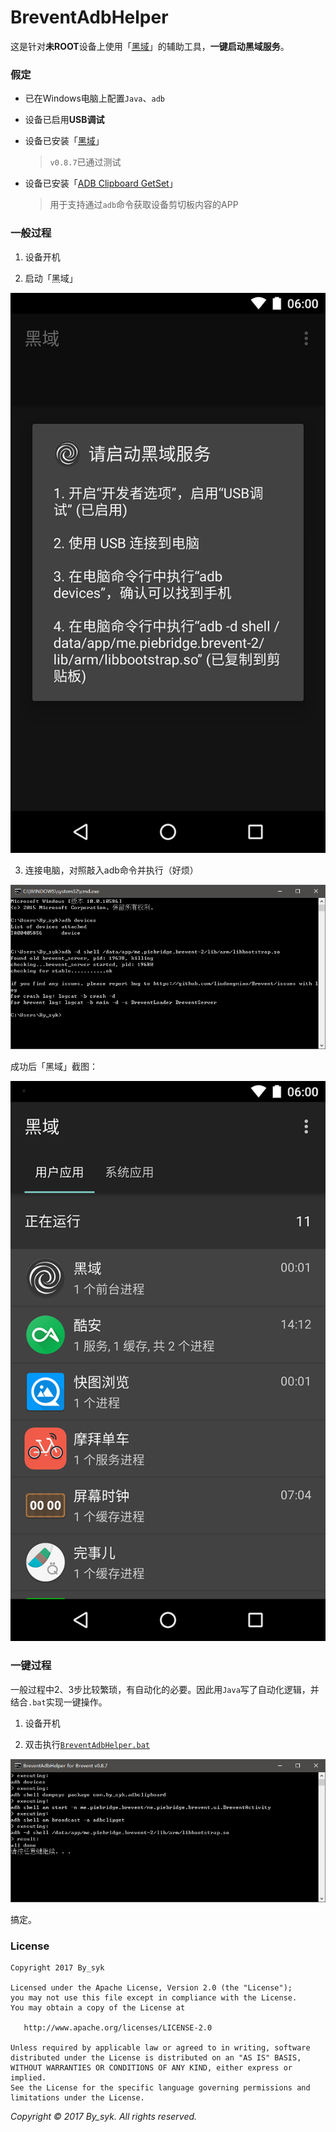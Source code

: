 # BreventAdbHelper

这是针对**未ROOT**设备上使用「[黑域](http://www.coolapk.com/apk/me.piebridge.brevent)」的辅助工具，**一键启动黑域服务**。


### 假定

+ 已在Windows电脑上配置`Java`、`adb`

+ 设备已启用**USB调试**

+ 设备已安装「[黑域](http://www.coolapk.com/apk/me.piebridge.brevent)」
  
  > `v0.8.7`已通过测试

+ 设备已安装「[ADB Clipboard GetSet](out/)」
  
  > 用于支持通过`adb`命令获取设备剪切板内容的APP


### 一般过程

1. 设备开机

2. 启动「黑域」
  
  ![Brevent](art/brevent_0.png)

3. 连接电脑，对照敲入adb命令并执行（好烦）
  
  ![Command](art/manual.png)

成功后「黑域」截图：

![Brevent](art/brevent_1.png)


### 一键过程

一般过程中2、3步比较繁琐，有自动化的必要。因此用`Java`写了自动化逻辑，并结合`.bat`实现一键操作。

1. 设备开机

2. 双击执行[`BreventAdbHelper.bat`](out/)
  
  ![Command](art/breventadbhelper.png)

搞定。


### License

    Copyright 2017 By_syk

    Licensed under the Apache License, Version 2.0 (the "License");
    you may not use this file except in compliance with the License.
    You may obtain a copy of the License at

       http://www.apache.org/licenses/LICENSE-2.0

    Unless required by applicable law or agreed to in writing, software
    distributed under the License is distributed on an "AS IS" BASIS,
    WITHOUT WARRANTIES OR CONDITIONS OF ANY KIND, either express or implied.
    See the License for the specific language governing permissions and
    limitations under the License.


*Copyright &#169; 2017 By_syk. All rights reserved.*



